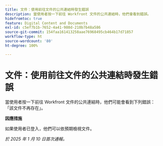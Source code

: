 ```yaml
---
title: 文件：使用前往文件的公共連結時發生錯誤
description: 當使用者按一下前往 Workfront 文件的公共連結時，他們會看到錯誤。
hidefromtoc: true
feature: Digital Content and Documents
exl-id: c5ef7b1b-7652-4a41-980d-210b7b48a586
source-git-commit: 154faa161413258aae76968495cb464b17d71857
workflow-type: ht
source-wordcount: '80'
ht-degree: 100%

---
```


# 文件：使用前往文件的公共連結時發生錯誤

<!--
>[!NOTE]
>
>This issue has been resolved.-->

當使用者按一下前往 Workfront 文件的公共連結時，他們可能會看到下列錯誤：「該文件不再存在」。

**因應措施**

如果使用者已登入，他們可以依預期檢視文件。

_於 2025 年 1 月 10 日首次通報。_
